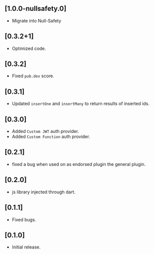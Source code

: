 ## [1.0.0-nullsafety.0]
* Migrate into Null-Safety

## [0.3.2+1]
* Optimized code.

## [0.3.2]
* Fixed `pub.dev` score.

## [0.3.1]
* Updated `insertOne` and `insertMany` to return results of inserted ids.

## [0.3.0]
* Added `Custom JWT` auth provider.
* Added `Custom Function` auth provider.

## [0.2.1]
* fixed a bug when used on as endorsed plugin the general plugin.

## [0.2.0]
* js library injected through dart.

## [0.1.1]
* Fixed bugs.

## [0.1.0]
* Initial release.

